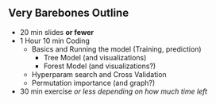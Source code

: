 ## Very Barebones Outline

* 20 min slides **or fewer**
* 1 Hour 10 min Coding
  * Basics and Running the model  (Training, prediction)
    * Tree Model (and visualizations)
    * Forest Model (and visualizations?)
  * Hyperparam search and Cross Validation
  * Permutation importance (and graph?)
* 30 min exercise *or less depending on how much time left*

